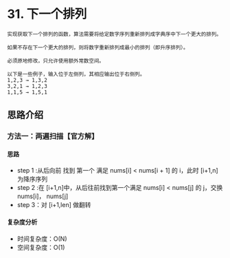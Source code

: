# 31. 下一个排列
    
    实现获取下一个排列的函数，算法需要将给定数字序列重新排列成字典序中下一个更大的排列。

    如果不存在下一个更大的排列，则将数字重新排列成最小的排列（即升序排列）。

    必须原地修改，只允许使用额外常数空间。

    以下是一些例子，输入位于左侧列，其相应输出位于右侧列。
    1,2,3 → 1,3,2
    3,2,1 → 1,2,3
    1,1,5 → 1,5,1

## 思路介绍

### 方法一：两遍扫描【官方解】

#### 思路

- step 1 :从后向前 找到 第一个 满足 nums[i] < nums[i + 1] 的 i，此时 [i+1,n] 为降序序列
- step 2 :在 [i+1,n]中，从后往前找到第一个满足 nums[i] < nums[j] 的 j，交换 nums[i]， nums[j]
- step 3：对 [i+1,len] 做翻转

#### 复杂度分析

- 时间复杂度：O(N)
- 空间复杂度：O(1)
